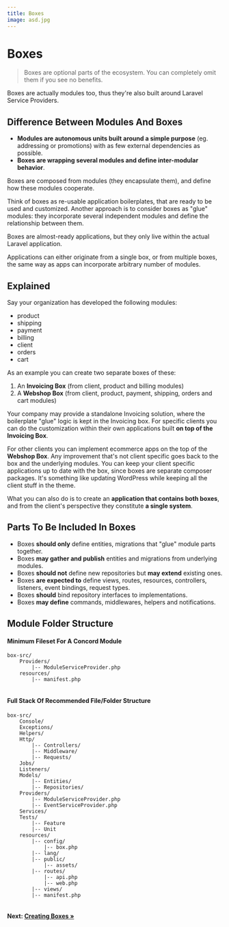 ```yaml
---
title: Boxes
image: asd.jpg
---
```


# Boxes

> Boxes are optional parts of the ecosystem. You can completely omit them if you see no benefits.

Boxes are actually modules too, thus they're also built around Laravel Service Providers.

## Difference Between Modules And Boxes

- **Modules are autonomous units built around a simple purpose** (eg. addressing or promotions) with as few external dependencies as possible.
- **Boxes are wrapping several modules and define inter-modular behavior**.

Boxes are composed from modules (they encapsulate them), and define how
these modules cooperate.

Think of boxes as re-usable application boilerplates, that are ready to be
used and customized. Another approach is to consider boxes as "glue" modules: they incorporate several independent modules and define the relationship between them.

Boxes are almost-ready applications, but they only live within the actual
Laravel application.

Applications can either originate from a single box, or from multiple boxes, the same way as apps can incorporate arbitrary number of modules.

## Explained

Say your organization has developed the following modules:

- product
- shipping
- payment
- billing
- client
- orders
- cart

As an example you can create two separate boxes of these:

1. An **Invoicing Box** (from client, product and billing modules)
2. A **Webshop Box** (from client, product, payment, shipping, orders and cart modules)

Your company may provide a standalone Invoicing solution, where the boilerplate "glue" logic is kept in the Invoicing box.
For specific clients you can do the customization within their own applications built **on top of the Invoicing Box**.

For other clients you can implement ecommerce apps on the top of the **Webshop Box**.
Any improvement that's not client specific goes back to the box and the underlying modules.
You can keep your client specific applications up to date with the box, since boxes are separate composer packages. It's something like updating WordPress while keeping all the client stuff in the theme.

What you can also do is to create an **application that contains
both boxes**, and from the client's perspective they constitute **a single system**.

## Parts To Be Included In Boxes

- Boxes **should only** define entities, migrations that "glue" module parts together.
- Boxes **may gather and publish** entities and migrations from underlying modules.
- Boxes **should not** define new repositories but **may extend** existing ones.
- Boxes **are expected to** define views, routes, resources, controllers, listeners, event bindings, request types.
- Boxes **should** bind repository interfaces to implementations.
- Boxes **may define** commands, middlewares, helpers and notifications.

## Module Folder Structure

#### Minimum Fileset For A Concord Module

```
box-src/
    Providers/
        |-- ModuleServiceProvider.php
    resources/
        |-- manifest.php
    
```

#### Full Stack Of Recommended File/Folder Structure
 
```
box-src/
    Console/
    Exceptions/
    Helpers/
    Http/
        |-- Controllers/
        |-- Middleware/
        |-- Requests/
    Jobs/
    Listeners/
    Models/
        |-- Entities/
        |-- Repositories/
    Providers/
        |-- ModuleServiceProvider.php
        |-- EventServiceProvider.php
    Services/
    Tests/
        |-- Feature
        |-- Unit
    resources/
        |-- config/
            |-- box.php
        |-- lang/
        |-- public/
            |-- assets/
        |-- routes/
            |-- api.php
            |-- web.php
        |-- views/
        |-- manifest.php
    
```

#### Next: [Creating Boxes &raquo;](creating-boxes.md)